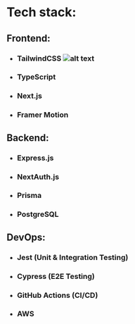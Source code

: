  # Tech stack:
 ## Frontend: 
 - ### TailwindCSS ![alt text](https://tailwindcss.com/_next/static/media/tailwindcss-logotype-white.e0b2bd6155fa0bed8e24ff6b28f4a911.svg "TailwindCSS")
 - ### TypeScript 
 - ### Next.js
 - ### Framer Motion 
 ## Backend: 
 - ### Express.js
 - ### NextAuth.js
 - ### Prisma
 - ### PostgreSQL
 ## DevOps: 
 - ### Jest (Unit & Integration Testing)
 - ### Cypress (E2E Testing)
 - ### GitHub Actions (CI/CD)
 - ### AWS

